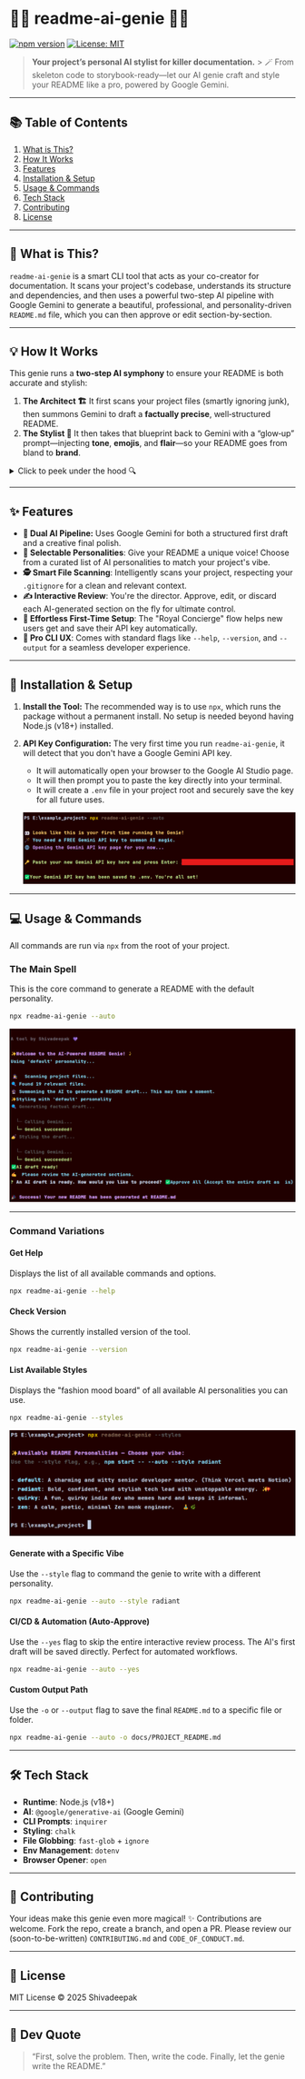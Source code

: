 # 🧞‍♂️ readme-ai-genie 🔮✨

[![npm version](https://img.shields.io/npm/v/readme-ai-genie.svg)](https://www.npmjs.com/package/readme-ai-genie)         [![License: MIT](https://img.shields.io/badge/License-MIT-blue.svg)](LICENSE)

> **Your project’s personal AI stylist for killer documentation.** > 🪄 From skeleton code to storybook-ready—let our AI genie craft and style your README like a pro, powered by Google Gemini.

---
## 📚 Table of Contents
1. [What is This?](#-what-is-this)
2. [How It Works](#-how-it-works)
3. [Features](#-features)
4. [Installation & Setup](#-installation--setup)
5. [Usage & Commands](#-usage--commands)
6. [Tech Stack](#-tech-stack)
7. [Contributing](#-contributing)
8. [License](#-license)

---
## 🤔 What is This?
`readme-ai-genie` is a smart CLI tool that acts as your co-creator for documentation. It scans your project's codebase, understands its structure and dependencies, and then uses a powerful two-step AI pipeline with Google Gemini to generate a beautiful, professional, and personality-driven `README.md` file, which you can then approve or edit section-by-section.

---
## 💡 How It Works

This genie runs a **two‑step AI symphony** to ensure your README is both accurate and stylish:

1. **The Architect 🏗️**
   It first scans your project files (smartly ignoring junk), then summons Gemini to draft a **factually precise**, well‑structured README.
2. **The Stylist 💅**
   It then takes that blueprint back to Gemini with a “glow‑up” prompt—injecting **tone**, **emojis**, and **flair**—so your README goes from bland to **brand**.

<details><summary>Click to peek under the hood 🔍</summary>

```mermaid
graph TD
    A[Scan Files] --> B[Generate Factual Draft w/ Gemini]
    B --> C[Enhance with Style w/ Gemini]
    C --> D[Interactive User Review]
    D --> E[Write README.md]
```
</details>

---

## ✨ Features

* **🤖 Dual AI Pipeline:** Uses Google Gemini for both a structured first draft and a creative final polish.
* **🎨 Selectable Personalities**: Give your README a unique voice! Choose from a curated list of AI personalities to match your project's vibe.
* **🕵️ Smart File Scanning**: Intelligently scans your project, respecting your `.gitignore` for a clean and relevant context.
* **✍️ Interactive Review**: You're the director. Approve, edit, or discard each AI-generated section on the fly for ultimate control.
* **🔐 Effortless First-Time Setup**: The "Royal Concierge" flow helps new users get and save their API key automatically.
* **🚀 Pro CLI UX**: Comes with standard flags like `--help`, `--version`, and `--output` for a seamless developer experience.

---

## 🚀 Installation & Setup

1.  **Install the Tool:**
    The recommended way is to use `npx`, which runs the package without a permanent install. No setup is needed beyond having Node.js (v18+) installed.

2.  **API Key Configuration:**
    The very first time you run `readme-ai-genie`, it will detect that you don't have a Google Gemini API key.
    * It will automatically open your browser to the Google AI Studio page.
    * It will then prompt you to paste the key directly into your terminal.
    * It will create a `.env` file in your project root and securely save the key for all future uses.

    ![First-Time User Setup](assets/img1.png)

---

## 💻 Usage & Commands

All commands are run via `npx` from the root of your project.

### The Main Spell
This is the core command to generate a README with the default personality.

```bash
npx readme-ai-genie --auto
```
![Main Command Execution](assets/img2.png)

---
### Command Variations

#### Get Help
Displays the list of all available commands and options.

```bash
npx readme-ai-genie --help
```

#### Check Version
Shows the currently installed version of the tool.

```bash
npx readme-ai-genie --version
```

#### List Available Styles
Displays the "fashion mood board" of all available AI personalities you can use.

```bash
npx readme-ai-genie --styles
```
![Styles Showcase](assets/img3.png)

#### Generate with a Specific Vibe
Use the `--style` flag to command the genie to write with a different personality.

```bash
npx readme-ai-genie --auto --style radiant
```

#### CI/CD & Automation (Auto-Approve)
Use the `--yes` flag to skip the entire interactive review process. The AI's first draft will be saved directly. Perfect for automated workflows.

```bash
npx readme-ai-genie --auto --yes
```

#### Custom Output Path
Use the `-o` or `--output` flag to save the final `README.md` to a specific file or folder.

```bash
npx readme-ai-genie --auto -o docs/PROJECT_README.md
```

---

## 🛠️ Tech Stack
* **Runtime**: Node.js (v18+)
* **AI**: `@google/generative-ai` (Google Gemini)
* **CLI Prompts**: `inquirer`
* **Styling**: `chalk`
* **File Globbing**: `fast-glob` + `ignore`
* **Env Management**: `dotenv`
* **Browser Opener**: `open`

---
## 🤝 Contributing
Your ideas make this genie even more magical! ✨ Contributions are welcome. Fork the repo, create a branch, and open a PR. Please review our (soon-to-be-written) `CONTRIBUTING.md` and `CODE_OF_CONDUCT.md`.

---
## 📜 License
MIT License © 2025 Shivadeepak

---
## 🧠 Dev Quote
> “First, solve the problem. Then, write the code. Finally, let the genie write the README.”
